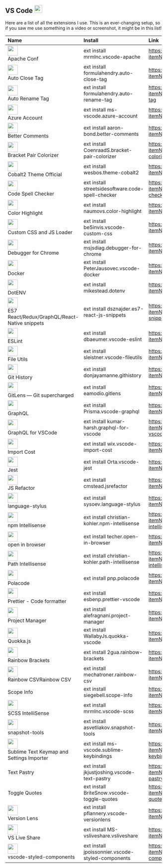 ## VS Code <img src="https://user-images.githubusercontent.com/66894/35516274-a74fd78c-050b-11e8-9e6e-b104c06dd9bc.png"  width="25" height="25">

Here are a list of all the extensions I use. This is an ever-changing setup, so if you saw me use something in a video or screenshot, it might be in this list!

| Name                                                                                                                                                                                                                            | Install                                           | Link                                                                                      |
| :------------------------------------------------------------------------------------------------------------------------------------------------------------------------------------------------------------------------------ | :------------------------------------------------ | :---------------------------------------------------------------------------------------- |
| <img src="https://mrmlnc.gallerycdn.vsassets.io/extensions/mrmlnc/vscode-apache/1.1.1/1488727039706/Microsoft.VisualStudio.Services.Icons.Default" width="32"> <br> Apache Conf                                                 | ext install mrmlnc.vscode-apache                  | https://marketplace.visualstudio.com/items?itemName=mrmlnc.vscode-apache                  |
| <img src="https://formulahendry.gallerycdn.vsassets.io/extensions/formulahendry/auto-close-tag/0.5.6/1518852273382/Microsoft.VisualStudio.Services.Icons.Default" width="32"> <br> Auto Close Tag                               | ext install formulahendry.auto-close-tag          | https://marketplace.visualstudio.com/items?itemName=formulahendry.auto-close-tag          |
| <img src="https://formulahendry.gallerycdn.vsassets.io/extensions/formulahendry/auto-rename-tag/0.0.15/1509790377763/Microsoft.VisualStudio.Services.Icons.Default" width="32"> <br> Auto Rename Tag                            | ext install formulahendry.auto-rename-tag         | https://marketplace.visualstudio.com/items?itemName=formulahendry.auto-rename-tag         |
| <img src="https://ms-vscode.gallerycdn.vsassets.io/extensions/ms-vscode/azure-account/0.4.3/1533307493397/Microsoft.VisualStudio.Services.Icons.Default" width="32"> <br> Azure Account                                         | ext install ms-vscode.azure-account               | https://marketplace.visualstudio.com/items?itemName=ms-vscode.azure-account               |
| <img src="https://aaron-bond.gallerycdn.vsassets.io/extensions/aaron-bond/better-comments/1.3.0/1536874978108/Microsoft.VisualStudio.Services.Icons.Default" width="32"> <br> Better Comments                                   | ext install aaron-bond.better-comments            | https://marketplace.visualstudio.com/items?itemName=aaron-bond.better-comments            |
| <img src="https://coenraads.gallerycdn.vsassets.io/extensions/coenraads/bracket-pair-colorizer/1.0.60/1537012563426/Microsoft.VisualStudio.Services.Icons.Default" width="32"> <br> Bracket Pair Colorizer                      | ext install CoenraadS.bracket-pair-colorizer      | https://marketplace.visualstudio.com/items?itemName=CoenraadS.bracket-pair-colorizer      |
| <img src="https://wesbos.gallerycdn.vsassets.io/extensions/wesbos/theme-cobalt2/2.1.6/1518187833661/Microsoft.VisualStudio.Services.Icons.Default" width="32"> <br> Cobalt2 Theme Official                                      | ext install wesbos.theme-cobalt2                  | https://marketplace.visualstudio.com/items?itemName=wesbos.theme-cobalt2                  |
| <img src="https://streetsidesoftware.gallerycdn.vsassets.io/extensions/streetsidesoftware/code-spell-checker/1.6.10/1525284241417/Microsoft.VisualStudio.Services.Icons.Default" width="32"> <br> Code Spell Checker            | ext install streetsidesoftware.code-spell-checker | https://marketplace.visualstudio.com/items?itemName=streetsidesoftware.code-spell-checker |
| <img src="https://naumovs.gallerycdn.vsassets.io/extensions/naumovs/color-highlight/2.3.0/1499789961213/Microsoft.VisualStudio.Services.Icons.Default" width="32"> <br> Color Highlight                                         | ext install naumovs.color-highlight               | https://marketplace.visualstudio.com/items?itemName=naumovs.color-highlight               |
| <img src="https://be5invis.gallerycdn.vsassets.io/extensions/be5invis/vscode-custom-css/3.0.0/1537015799428/Microsoft.VisualStudio.Services.Icons.Default" width="32"> <br> Custom CSS and JS Loader                            | ext install be5invis.vscode-custom-css            | https://marketplace.visualstudio.com/items?itemName=be5invis.vscode-custom-css            |
| <img src="https://msjsdiag.gallerycdn.vsassets.io/extensions/msjsdiag/debugger-for-chrome/4.10.1/1536726054456/Microsoft.VisualStudio.Services.Icons.Default" width="32"> <br> Debugger for Chrome                              | ext install msjsdiag.debugger-for-chrome          | https://marketplace.visualstudio.com/items?itemName=msjsdiag.debugger-for-chrome          |
| <img src="https://peterjausovec.gallerycdn.vsassets.io/extensions/peterjausovec/vscode-docker/0.2.0/1536265588965/Microsoft.VisualStudio.Services.Icons.Default" width="32"> <br> Docker                                        | ext install PeterJausovec.vscode-docker           | https://marketplace.visualstudio.com/items?itemName=PeterJausovec.vscode-docker           |
| <img src="https://mikestead.gallerycdn.vsassets.io/extensions/mikestead/dotenv/1.0.1/1519894859412/Microsoft.VisualStudio.Services.Icons.Default" width="32"> <br> DotENV                                                       | ext install mikestead.dotenv                      | https://marketplace.visualstudio.com/items?itemName=mikestead.dotenv                      |
| <img src="https://dsznajder.gallerycdn.vsassets.io/extensions/dsznajder/es7-react-js-snippets/1.8.6/1535318701167/Microsoft.VisualStudio.Services.Icons.Default" width="32"> <br> ES7 React/Redux/GraphQL/React-Native snippets | ext install dsznajder.es7-react-js-snippets       | https://marketplace.visualstudio.com/items?itemName=dsznajder.es7-react-js-snippets       |
| <img src="https://dbaeumer.gallerycdn.vsassets.io/extensions/dbaeumer/vscode-eslint/1.6.0/1536661436008/Microsoft.VisualStudio.Services.Icons.Default" width="32"> <br> ESLint                                                  | ext install dbaeumer.vscode-eslint                | https://marketplace.visualstudio.com/items?itemName=dbaeumer.vscode-eslint                |
| <img src="https://sleistner.gallerycdn.vsassets.io/extensions/sleistner/vscode-fileutils/2.10.3/1529063805767/Microsoft.VisualStudio.Services.Icons.Default" width="32"> <br> File Utils                                        | ext install sleistner.vscode-fileutils            | https://marketplace.visualstudio.com/items?itemName=sleistner.vscode-fileutils            |
| <img src="https://donjayamanne.gallerycdn.vsassets.io/extensions/donjayamanne/githistory/0.4.2/1531844658978/Microsoft.VisualStudio.Services.Icons.Default" width="32"> <br> Git History                                        | ext install donjayamanne.githistory               | https://marketplace.visualstudio.com/items?itemName=donjayamanne.githistory               |
| <img src="https://eamodio.gallerycdn.vsassets.io/extensions/eamodio/gitlens/8.5.6/1534910556653/Microsoft.VisualStudio.Services.Icons.Default" width="32"> <br> GitLens — Git supercharged                                      | ext install eamodio.gitlens                       | https://marketplace.visualstudio.com/items?itemName=eamodio.gitlens                       |
| <img src="https://prisma.gallerycdn.vsassets.io/extensions/prisma/vscode-graphql/0.1.5/1536586689578/Microsoft.VisualStudio.Services.Icons.Default" width="32"> <br> GraphQL                                                    | ext install Prisma.vscode-graphql                 | https://marketplace.visualstudio.com/items?itemName=Prisma.vscode-graphql                 |
| <img src="https://kumar-harsh.gallerycdn.vsassets.io/extensions/kumar-harsh/graphql-for-vscode/1.12.1/1532879005214/Microsoft.VisualStudio.Services.Icons.Default" width="32"> <br> GraphQL for VSCode                          | ext install kumar-harsh.graphql-for-vscode        | https://marketplace.visualstudio.com/items?itemName=kumar-harsh.graphql-for-vscode        |
| <img src="https://wix.gallerycdn.vsassets.io/extensions/wix/vscode-import-cost/2.9.0/1536299500373/Microsoft.VisualStudio.Services.Icons.Default" width="32"> <br> Import Cost                                                  | ext install wix.vscode-import-cost                | https://marketplace.visualstudio.com/items?itemName=wix.vscode-import-cost                |
| <img src="https://orta.gallerycdn.vsassets.io/extensions/orta/vscode-jest/2.9.0/1532373745486/Microsoft.VisualStudio.Services.Icons.Default" width="32"> <br> Jest                                                              | ext install Orta.vscode-jest                      | https://marketplace.visualstudio.com/items?itemName=Orta.vscode-jest                      |
| <img src="https://cmstead.gallerycdn.vsassets.io/extensions/cmstead/jsrefactor/2.14.1/1534546853617/Microsoft.VisualStudio.Services.Icons.Default" width="32"> <br> JS Refactor                                                 | ext install cmstead.jsrefactor                    | https://marketplace.visualstudio.com/items?itemName=cmstead.jsrefactor                    |
| <img src="https://sysoev.gallerycdn.vsassets.io/extensions/sysoev/language-stylus/1.10.0/1534779680970/Microsoft.VisualStudio.Services.Icons.Default" width="32"> <br> language-stylus                                          | ext install sysoev.language-stylus                | https://marketplace.visualstudio.com/items?itemName=sysoev.language-stylus                |
| <img src="https://christian-kohler.gallerycdn.vsassets.io/extensions/christian-kohler/npm-intellisense/1.3.0/1487797010221/Microsoft.VisualStudio.Services.Icons.Default" width="32"> <br> npm Intellisense                     | ext install christian-kohler.npm-intellisense     | https://marketplace.visualstudio.com/items?itemName=christian-kohler.npm-intellisense     |
| <img src="https://techer.gallerycdn.vsassets.io/extensions/techer/open-in-browser/2.0.0/1534049617896/Microsoft.VisualStudio.Services.Icons.Default" width="32"> <br> open in browser                                           | ext install techer.open-in-browser                | https://marketplace.visualstudio.com/items?itemName=techer.open-in-browser                |
| <img src="https://christian-kohler.gallerycdn.vsassets.io/extensions/christian-kohler/path-intellisense/1.4.2/1494488953003/Microsoft.VisualStudio.Services.Icons.Default" width="32"> <br> Path Intellisense                   | ext install christian-kohler.path-intellisense    | https://marketplace.visualstudio.com/items?itemName=christian-kohler.path-intellisense    |
| <img src="https://pnp.gallerycdn.vsassets.io/extensions/pnp/polacode/0.2.2/1519112191261/Microsoft.VisualStudio.Services.Icons.Default" width="32"> <br> Polacode                                                               | ext install pnp.polacode                          | https://marketplace.visualstudio.com/items?itemName=pnp.polacode                          |
| <img src="https://esbenp.gallerycdn.vsassets.io/extensions/esbenp/prettier-vscode/1.6.1/1533816304474/Microsoft.VisualStudio.Services.Icons.Default" width="32"> <br> Prettier - Code formatter                                 | ext install esbenp.prettier-vscode                | https://marketplace.visualstudio.com/items?itemName=esbenp.prettier-vscode                |
| <img src="https://alefragnani.gallerycdn.vsassets.io/extensions/alefragnani/project-manager/9.0.0/1537327344243/Microsoft.VisualStudio.Services.Icons.Default" width="32"> <br> Project Manager                                 | ext install alefragnani.project-manager           | https://marketplace.visualstudio.com/items?itemName=alefragnani.project-manager           |
| <img src="https://wallabyjs.gallerycdn.vsassets.io/extensions/wallabyjs/quokka-vscode/1.0.149/1537003460782/Microsoft.VisualStudio.Services.Icons.Default" width="32"> <br> Quokka.js                                           | ext install WallabyJs.quokka-vscode               | https://marketplace.visualstudio.com/items?itemName=WallabyJs.quokka-vscode               |
| <img src="https://2gua.gallerycdn.vsassets.io/extensions/2gua/rainbow-brackets/0.0.6/1474455607820/Microsoft.VisualStudio.Services.Icons.Default" width="32"> <br> Rainbow Brackets                                             | ext install 2gua.rainbow-brackets                 | https://marketplace.visualstudio.com/items?itemName=2gua.rainbow-brackets                 |
| <img src="https://mechatroner.gallerycdn.vsassets.io/extensions/mechatroner/rainbow-csv/0.5.0/1535766192850/Microsoft.VisualStudio.Services.Icons.Default" width="32"> <br> Rainbow CSVRainbow CSV                              | ext install mechatroner.rainbow-csv               | https://marketplace.visualstudio.com/items?itemName=mechatroner.rainbow-csv               |
| Scope Info                                                                                                                                                                                                                      | ext install siegebell.scope-info                  | https://marketplace.visualstudio.com/items?itemName=siegebell.scope-info                  |
| <img src="https://mrmlnc.gallerycdn.vsassets.io/extensions/mrmlnc/vscode-scss/0.6.2/1488723795749/Microsoft.VisualStudio.Services.Icons.Default" width="32"> <br> SCSS IntelliSense                                             | ext install mrmlnc.vscode-scss                    | https://marketplace.visualstudio.com/items?itemName=mrmlnc.vscode-scss                    |
| <img src="https://asvetliakov.gallerycdn.vsassets.io/extensions/asvetliakov/snapshot-tools/0.0.7/1509066699874/Microsoft.VisualStudio.Services.Icons.Default" width="32"> <br> snapshot-tools                                   | ext install asvetliakov.snapshot-tools            | https://marketplace.visualstudio.com/items?itemName=asvetliakov.snapshot-tools            |
| <img src="https://ms-vscode.gallerycdn.vsassets.io/extensions/ms-vscode/sublime-keybindings/4.0.0/1525091654964/Microsoft.VisualStudio.Services.Icons.Default" width="32"> <br> Sublime Text Keymap and Settings Importer       | ext install ms-vscode.sublime-keybindings         | https://marketplace.visualstudio.com/items?itemName=ms-vscode.sublime-keybindings         |
| Text Pastry                                                                                                                                                                                                                     | ext install jkjustjoshing.vscode-text-pastry      | https://marketplace.visualstudio.com/items?itemName=jkjustjoshing.vscode-text-pastry      |
| Toggle Quotes                                                                                                                                                                                                                   | ext install BriteSnow.vscode-toggle-quotes        | https://marketplace.visualstudio.com/items?itemName=BriteSnow.vscode-toggle-quotes        |
| <img src="https://pflannery.gallerycdn.vsassets.io/extensions/pflannery/vscode-versionlens/0.21.1/1527857898960/Microsoft.VisualStudio.Services.Icons.Default" width="32"> <br> Version Lens                                    | ext install pflannery.vscode-versionlens          | https://marketplace.visualstudio.com/items?itemName=pflannery.vscode-versionlens          |
| <img src="https://ms-vsliveshare.gallerycdn.vsassets.io/extensions/ms-vsliveshare/vsliveshare/0.3.709/1537292371462/Microsoft.VisualStudio.Services.Icons.Default" width="32"> <br> VS Live Share                               | ext install MS-vsliveshare.vsliveshare            | https://marketplace.visualstudio.com/items?itemName=MS-vsliveshare.vsliveshare            |
| <img src="https://jpoissonnier.gallerycdn.vsassets.io/extensions/jpoissonnier/vscode-styled-components/0.0.21/1531325271018/Microsoft.VisualStudio.Services.Icons.Default" width="32"> <br> vscode-styled-components            | ext install jpoissonnier.vscode-styled-components | https://marketplace.visualstudio.com/items?itemName=jpoissonnier.vscode-styled-components |

<!-- |  |  |  | -->
